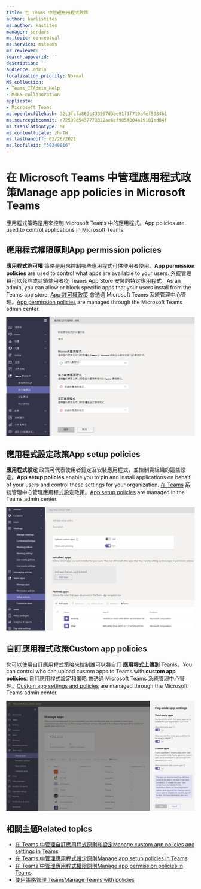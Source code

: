 ```yaml
---
title: 在 Teams 中管理應用程式政策
author: karlistites
ms.author: kastites
manager: serdars
ms.topic: conceptual
ms.service: msteams
ms.reviewer: ''
search.appverid: ''
description: ''
audience: admin
localization_priority: Normal
MS.collection:
- Teams_ITAdmin_Help
- M365-collaboration
appliesto:
- Microsoft Teams
ms.openlocfilehash: 32c3fcfa803c433567d3be91f1f710afef5934b1
ms.sourcegitcommit: e72599d5437773322ae6ef985f804a19101ed84f
ms.translationtype: MT
ms.contentlocale: zh-TW
ms.lasthandoff: 02/26/2021
ms.locfileid: "50348016"
---
```

# <a name="manage-app-policies-in-microsoft-teams"></a><span data-ttu-id="0c128-102">在 Microsoft Teams 中管理應用程式政策</span><span class="sxs-lookup"><span data-stu-id="0c128-102">Manage app policies in Microsoft Teams</span></span>

<span data-ttu-id="0c128-103">應用程式策略是用來控制 Microsoft Teams 中的應用程式。</span><span class="sxs-lookup"><span data-stu-id="0c128-103">App policies are used to control applications in Microsoft Teams.</span></span>

## <a name="app-permission-policies"></a><span data-ttu-id="0c128-104">應用程式權限原則</span><span class="sxs-lookup"><span data-stu-id="0c128-104">App permission policies</span></span>

<span data-ttu-id="0c128-105">**應用程式許可權** 策略是用來控制哪些應用程式可供使用者使用。</span><span class="sxs-lookup"><span data-stu-id="0c128-105">**App permission policies** are used to control what apps are available to your users.</span></span> <span data-ttu-id="0c128-106">系統管理員可以允許或封鎖使用者從 Teams App Store 安裝的特定應用程式。</span><span class="sxs-lookup"><span data-stu-id="0c128-106">As an admin, you can allow or block specific apps that your users install from the Teams app store.</span></span> <span data-ttu-id="0c128-107">[App 許可權政策](teams-app-permission-policies.md) 會透過 Microsoft Teams 系統管理中心管理。</span><span class="sxs-lookup"><span data-stu-id="0c128-107">[App permission policies](teams-app-permission-policies.md) are managed through the Microsoft Teams admin center.</span></span>

![應用程式權限原則的螢幕擷取畫面。](media/app-permission-policy.png)

## <a name="app-setup-policies"></a><span data-ttu-id="0c128-109">應用程式設定政策</span><span class="sxs-lookup"><span data-stu-id="0c128-109">App setup policies</span></span>

<span data-ttu-id="0c128-110">**應用程式設定** 政策可代表使用者釘定及安裝應用程式，並控制貴組織的這些設定。</span><span class="sxs-lookup"><span data-stu-id="0c128-110">**App setup policies** enable you to pin and install applications on behalf of your users and control these settings for your organization.</span></span> <span data-ttu-id="0c128-111">[在 Teams](teams-app-setup-policies.md) 系統管理中心管理應用程式設定政策。</span><span class="sxs-lookup"><span data-stu-id="0c128-111">[App setup policies](teams-app-setup-policies.md) are managed in the Teams admin center.</span></span>

![Teams 系統管理中心中應用程式設定策略的螢幕擷取畫面。](media/app-setup-policy.png)

## <a name="custom-app-policies"></a><span data-ttu-id="0c128-113">自訂應用程式政策</span><span class="sxs-lookup"><span data-stu-id="0c128-113">Custom app policies</span></span>

<span data-ttu-id="0c128-114">您可以使用自訂應用程式策略來控制誰可以將自訂 **應用程式上傳到** Teams。</span><span class="sxs-lookup"><span data-stu-id="0c128-114">You can control who can upload custom apps to Teams with **custom app policies**.</span></span> <span data-ttu-id="0c128-115">[自訂應用程式設定和策略](teams-custom-app-policies-and-settings.md) 會透過 Microsoft Teams 系統管理中心管理。</span><span class="sxs-lookup"><span data-stu-id="0c128-115">[Custom app settings and policies](teams-custom-app-policies-and-settings.md) are managed through the Microsoft Teams admin center.</span></span>

![自訂應用程式策略的螢幕擷取畫面。](media/custom-app-policy.png)

## <a name="related-topics"></a><span data-ttu-id="0c128-117">相關主題</span><span class="sxs-lookup"><span data-stu-id="0c128-117">Related topics</span></span>

* [<span data-ttu-id="0c128-118">在 Teams 中管理自訂應用程式原則和設定</span><span class="sxs-lookup"><span data-stu-id="0c128-118">Manage custom app policies and settings in Teams</span></span>](teams-custom-app-policies-and-settings.md)
* [<span data-ttu-id="0c128-119">在 Teams 中管理應用程式設定原則</span><span class="sxs-lookup"><span data-stu-id="0c128-119">Manage app setup policies in Teams</span></span>](teams-app-setup-policies.md)
* [<span data-ttu-id="0c128-120">在 Teams 中管理應用程式權限原則</span><span class="sxs-lookup"><span data-stu-id="0c128-120">Manage app permission policies in Teams</span></span>](teams-app-permission-policies.md)
* [<span data-ttu-id="0c128-121">使用策略管理 Teams</span><span class="sxs-lookup"><span data-stu-id="0c128-121">Manage Teams with policies</span></span>](manage-teams-with-policies.md)
